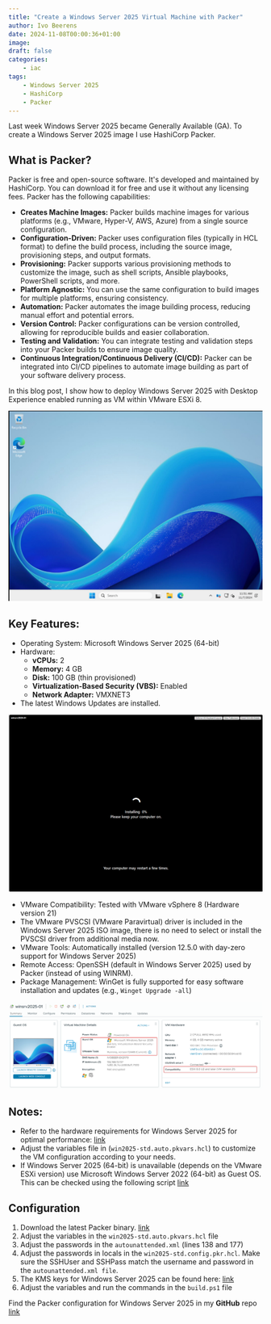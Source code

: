 ```yaml
---
title: "Create a Windows Server 2025 Virtual Machine with Packer"
author: Ivo Beerens
date: 2024-11-08T00:00:36+01:00
image: 
draft: false
categories:
    - iac
tags:
    - Windows Server 2025
    - HashiCorp
    - Packer
---
```


Last week Windows Server 2025 became Generally Available (GA). To create a Windows Server 2025 image I use HashiCorp Packer.

## What is Packer?
Packer is free and open-source software. It's developed and maintained by HashiCorp. You can download it for free and use it without any licensing fees. Packer has the following capabilities:

- **Creates Machine Images:** Packer builds machine images for various platforms (e.g., VMware, Hyper-V, AWS, Azure) from a single source configuration.
- **Configuration-Driven:** Packer uses configuration files (typically in HCL format) to define the build process, including the source image, provisioning steps, and output formats.
- **Provisioning:** Packer supports various provisioning methods to customize the image, such as shell scripts, Ansible playbooks, PowerShell scripts, and more.
- **Platform Agnostic:** You can use the same configuration to build images for multiple platforms, ensuring consistency.
- **Automation:** Packer automates the image building process, reducing manual effort and potential errors.
- **Version Control:** Packer configurations can be version controlled, allowing for reproducible builds and easier collaboration.
- **Testing and Validation:** You can integrate testing and validation steps into your Packer builds to ensure image quality.
- **Continuous Integration/Continuous Delivery (CI/CD):** Packer can be integrated into CI/CD pipelines to automate image building as part of your software delivery process.

In this blog post, I show how to deploy Windows Server 2025 with Desktop Experience enabled running as VM within VMware ESXi 8.

![windowsserver2025](images/_3-OS.png)

## Key Features: 
- Operating System: Microsoft Windows Server 2025 (64-bit)
- Hardware:
    - **vCPUs:** 2
    - **Memory:** 4 GB
    - **Disk:** 100 GB (thin provisioned)
    - **Virtualization-Based Security (VBS):** Enabled
    - **Network Adapter:** VMXNET3
- The latest Windows Updates are installed.

![windowsserver2025](images/_2-Install-Updates.png)
- VMware Compatibility: Tested with VMware vSphere 8 (Hardware version 21)
- The VMware PVSCSI (VMware Paravirtual) driver is included in the Windows Server 2025 ISO image, there is no need to select or install the PVSCSI driver from additional media now.
- VMware Tools: Automatically installed (version 12.5.0 with day-zero support for Windows Server 2025)
- Remote Access: OpenSSH (default in Windows Server 2025) used by Packer (instead of using WINRM).
- Package Management: WinGet is fully supported for easy software installation and updates (e.g., ```Winget Upgrade -all```)

![windowsserver2025](images/_4-esxi-config.png)

## Notes:
- Refer to the hardware requirements for Windows Server 2025 for optimal performance: [link](https://learn.microsoft.com/en-us/windows-server/get-started/hardware-requirements?tabs=ram&pivots=windows-server-2025)
- Adjust the variables file in (```win2025-std.auto.pkvars.hcl```) to customize the VM configuration according to your needs. 
- If Windows Server 2025 (64-bit) is unavailable (depends on the VMware ESXi version) use Microsoft Windows Server 2022 (64-bit) as Guest OS. This can be checked using the following script [link](https://github.com/ibeerens/PowerCLI/blob/master/esxi-list-available-osguests-ids.ps1)

## Configuration
1. Download the latest Packer binary. [link](https://www.ivobeerens.nl/2023/09/22/download-the-latest-hashicorp-terraform-packer-and-vault-bits/)
2. Adjust the variables in the ```win2025-std.auto.pkvars.hcl``` file
3. Adjust the passwords in the ```autounattended.xml``` (lines 138 and 177)
4. Adjust the passwords in locals in the ```win2025-std.config.pkr.hcl```. Make sure the SSHUser and SSHPass match the username and password in the ```autounattended.xml file```.
5. The KMS keys for Windows Server 2025 can be found here: [link](https://learn.microsoft.com/en-us/windows-server/get-started/kms-client-activation-keys?tabs=server2025%2Cwindows1110ltsc%2Cversion1803%2Cwindows81)
6. Adjust the variables and run the commands in the ```build.ps1``` file

Find the Packer configuration for Windows Server 2025 in my **GitHub** repo [link](https://github.com/ibeerens/packer/tree/main/vsphere/winsrv2025)